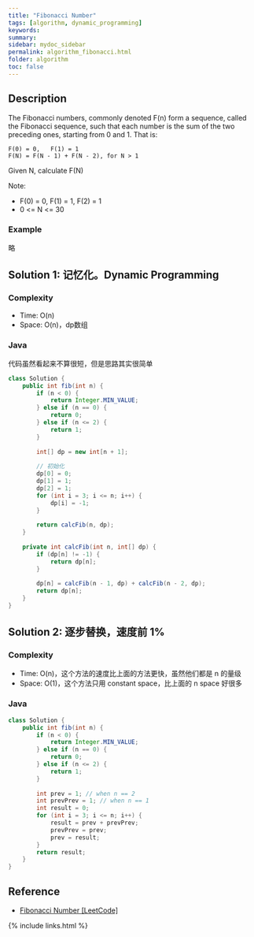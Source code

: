 ```yaml
---
title: "Fibonacci Number"
tags: [algorithm, dynamic_programming]
keywords:
summary:
sidebar: mydoc_sidebar
permalink: algorithm_fibonacci.html
folder: algorithm
toc: false
---
```


## Description
The Fibonacci numbers, commonly denoted F(n) form a sequence, called the Fibonacci sequence, such that each number is the sum of the two preceding ones, starting from 0 and 1. That is:
```
F(0) = 0,   F(1) = 1
F(N) = F(N - 1) + F(N - 2), for N > 1
```
Given N, calculate F(N)

Note:
* F(0) = 0, F(1) = 1, F(2) = 1
* 0 <= N <= 30

### Example
略

## Solution 1: 记忆化。Dynamic Programming

### Complexity
* Time: O(n)
* Space: O(n)，dp数组

### Java
代码虽然看起来不算很短，但是思路其实很简单
```java
class Solution {
    public int fib(int n) {
        if (n < 0) {
            return Integer.MIN_VALUE;
        } else if (n == 0) {
            return 0;
        } else if (n <= 2) {
            return 1;
        }
        
        int[] dp = new int[n + 1];
        
        // 初始化
        dp[0] = 0;
        dp[1] = 1;
        dp[2] = 1;
        for (int i = 3; i <= n; i++) {
            dp[i] = -1;
        }
        
        return calcFib(n, dp);
    }
    
    private int calcFib(int n, int[] dp) {
        if (dp[n] != -1) {
            return dp[n];
        }
        
        dp[n] = calcFib(n - 1, dp) + calcFib(n - 2, dp);
        return dp[n];
    }
}
```

## Solution 2: 逐步替换，速度前 1%

### Complexity
* Time: O(n)，这个方法的速度比上面的方法更快，虽然他们都是 n 的量级
* Space: O(1)，这个方法只用 constant space，比上面的 n space 好很多

### Java
```java
class Solution {
    public int fib(int n) {
        if (n < 0) {
            return Integer.MIN_VALUE;
        } else if (n == 0) {
            return 0;
        } else if (n <= 2) {
            return 1;
        }
        
        int prev = 1; // when n == 2
        int prevPrev = 1; // when n == 1
        int result = 0;
        for (int i = 3; i <= n; i++) {
            result = prev + prevPrev;
            prevPrev = prev;
            prev = result;
        }
        return result;
    }
}
```

## Reference
* [Fibonacci Number [LeetCode]](https://leetcode.com/problems/fibonacci-number/description/)

{% include links.html %}
